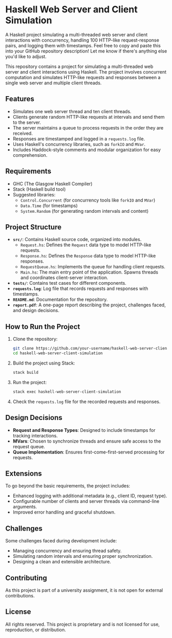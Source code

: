 # Haskell Web Server and Client Simulation
A Haskell project simulating a multi-threaded web server and client interactions with concurrency, handling 100 HTTP-like request-response pairs, and logging them with timestamps.  Feel free to copy and paste this into your GitHub repository description! Let me know if there's anything else you'd like to adjust.

This repository contains a project for simulating a multi-threaded web server and client interactions using Haskell. The project involves concurrent computation and simulates HTTP-like requests and responses between a single web server and multiple client threads.

## Features

- Simulates one web server thread and ten client threads.
- Clients generate random HTTP-like requests at intervals and send them to the server.
- The server maintains a queue to process requests in the order they are received.
- Responses are timestamped and logged in a `requests.log` file.
- Uses Haskell's concurrency libraries, such as `forkIO` and `MVar`.
- Includes Haddock-style comments and modular organization for easy comprehension.

## Requirements

- GHC (The Glasgow Haskell Compiler)
- Stack (Haskell build tool)
- Suggested libraries:
  - `Control.Concurrent` (for concurrency tools like `forkIO` and `MVar`)
  - `Data.Time` (for timestamps)
  - `System.Random` (for generating random intervals and content)

## Project Structure

- **`src/`**: Contains Haskell source code, organized into modules.
  - `Request.hs`: Defines the `Request` data type to model HTTP-like requests.
  - `Response.hs`: Defines the `Response` data type to model HTTP-like responses.
  - `RequestQueue.hs`: Implements the queue for handling client requests.
  - `Main.hs`: The main entry point of the application. Spawns threads and coordinates client-server interaction.
- **`tests/`**: Contains test cases for different components.
- **`requests.log`**: Log file that records requests and responses with timestamps.
- **`README.md`**: Documentation for the repository.
- **`report.pdf`**: A one-page report describing the project, challenges faced, and design decisions.

## How to Run the Project

1. Clone the repository:
   ```bash
   git clone https://github.com/your-username/haskell-web-server-client-simulation.git
   cd haskell-web-server-client-simulation
   ```

2. Build the project using Stack:
   ```bash
   stack build
   ```

3. Run the project:
   ```bash
   stack exec haskell-web-server-client-simulation
   ```

4. Check the `requests.log` file for the recorded requests and responses.

## Design Decisions

- **Request and Response Types**: Designed to include timestamps for tracking interactions.
- **MVars**: Chosen to synchronize threads and ensure safe access to the request queue.
- **Queue Implementation**: Ensures first-come-first-served processing for requests.

## Extensions

To go beyond the basic requirements, the project includes:
- Enhanced logging with additional metadata (e.g., client ID, request type).
- Configurable number of clients and server threads via command-line arguments.
- Improved error handling and graceful shutdown.

## Challenges

Some challenges faced during development include:
- Managing concurrency and ensuring thread safety.
- Simulating random intervals and ensuring proper synchronization.
- Designing a clean and extensible architecture.

## Contributing
As this project is part of a university assignment, it is not open for external contributions.

## License
All rights reserved. This project is proprietary and is not licensed for use, reproduction, or distribution.
